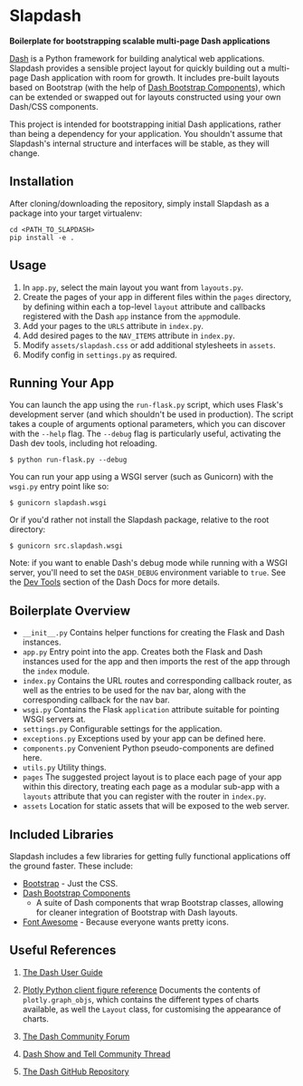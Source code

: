 # Slapdash

**Boilerplate for bootstrapping scalable multi-page Dash applications**

[Dash](https://plot.ly/dash) is a Python framework for building analytical web
applications. Slapdash provides a sensible project layout for quickly building
out a multi-page Dash application with room for growth. It includes pre-built
layouts based on Bootstrap (with the help of [Dash Bootstrap
Components](https://dash-bootstrap-components.opensource.asidatascience.com)),
which can be extended or swapped out for layouts constructed using your own
Dash/CSS components.

This project is intended for bootstrapping initial Dash applications, rather
than being a dependency for your application. You shouldn't assume that
Slapdash's internal structure and interfaces will be stable, as they will
change.


## Installation

After cloning/downloading the repository, simply install Slapdash as a package
into your target virtualenv:

    cd <PATH_TO_SLAPDASH>
    pip install -e .

## Usage

1. In `app.py`, select the main layout you want from `layouts.py`.
1. Create the pages of your app in different files within the `pages` directory,
   by defining within each a top-level `layout` attribute and callbacks registered
   with the Dash `app` instance from the `app`module.
1. Add your pages to the `URLS` attribute in `index.py`.
1. Add desired pages to the `NAV_ITEMS` attribute in `index.py`.
1. Modify `assets/slapdash.css` or add additional stylesheets in `assets`. 
1. Modify config in `settings.py` as required.


## Running Your App

You can launch the app using the `run-flask.py` script, which uses Flask's
development server (and which shouldn't be used in production). The script takes
a couple of arguments optional parameters, which you can discover with the
`--help` flag. The `--debug` flag is particularly useful, activating the Dash
dev tools, including hot reloading.

    $ python run-flask.py --debug

You can run your app using a WSGI server (such as Gunicorn) with the `wsgi.py`
entry point like so:

    $ gunicorn slapdash.wsgi

Or if you'd rather not install the Slapdash package, relative to the root directory: 

    $ gunicorn src.slapdash.wsgi

Note: if you want to enable Dash's debug mode while running with a WSGI server,
you'll need to set the `DASH_DEBUG` environment variable to `true`. See the [Dev
Tools](https://dash.plot.ly/devtools) section of the Dash Docs for more details.


## Boilerplate Overview

* `__init__.py` Contains helper functions for creating the Flask and Dash instances.
* `app.py` Entry point into the app. Creates both the Flask and Dash instances
  used for the app and then imports the rest of the app through the `index`
  module.
* `index.py` Contains the URL routes and corresponding callback router, as well
as the entries to be used for the nav bar, along with the corresponding callback
for the nav bar.
* `wsgi.py` Contains the Flask `application` attribute suitable for pointing WSGI
  servers at.
* `settings.py` Configurable settings for the application. 
* `exceptions.py` Exceptions used by your app can be defined here.
* `components.py` Convenient Python pseudo-components are defined here.
* `utils.py` Utility things.
* `pages` The suggested project layout is to place each page of your app within
  this directory, treating each page as a modular sub-app with a `layouts`
  attribute that you can register with the router in `index.py`.
* `assets` Location for static assets that will be exposed to the web server. 


## Included Libraries

Slapdash includes a few libraries for getting fully functional applications off
the ground faster. These include:

* [Bootstrap](https://getbootstrap.com) - Just the CSS.
* [Dash Bootstrap
  Components](https://dash-bootstrap-components.opensource.asidatascience.com/)
   - A suite of Dash components that wrap Bootstrap classes, allowing for cleaner
  integration of Bootstrap with Dash layouts.
* [Font Awesome](http://fontawesome.io) - Because everyone wants pretty icons.


## Useful References

1. [The Dash User Guide](https://plot.ly/dash)
   
2. [Plotly Python client figure reference](https://plot.ly/python/reference)
   Documents the contents of `plotly.graph_objs`, which contains the different
   types of charts available, as well the `Layout` class, for customising the
   appearance of charts.

3. [The Dash Community Forum](https://community.plot.ly/c/dash)

4. [Dash Show and Tell Community Thread](https://community.plot.ly/t/show-and-tell-community-thread-tada)

4. [The Dash GitHub Repository](https://github.com/plotly/dash)
